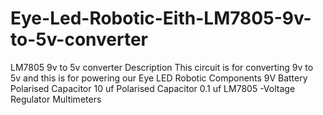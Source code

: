 # Eye-Led-Robotic-Eith-LM7805-9v-to-5v-converter

LM7805 9v to 5v converter
Description
This circuit is for converting 9v to 5v and this is for powering our Eye LED Robotic
Components
9V Battery
Polarised Capacitor 10 uf
Polarised Capacitor 0.1 uf
LM7805 -Voltage Regulator
Multimeters
